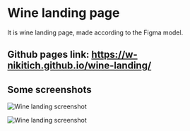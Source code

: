 # Wine landing page
It is wine landing page, made according to the Figma model.
## Github pages link: https://w-nikitich.github.io/wine-landing/

## Some screenshots
<p>
  <img src="https://lh3.googleusercontent.com/fife/ALs6j_FZj_RXuv4pv4IwwZrw6BK6JtTDAlBuQM-3quow0cBisHI4NzxV3DpI-BWc3q35O39fb9vaDgNIK8D27JL7hXAvyGZA6WwfsmKolN9och5fV_RcblfjwosDzP0AZQXT94tr_PQjhmyBcEJMmb_NQMinZxoJJKPxfHVW_JXjj7NlR3nQIHkBsslZubBWGFz1G2KPGLP01mhTcLrdryPloTrl2nk1K_oLJQRJrAFrQt1JSu69I2enU2ewww7Yf8zkLl1mhzveqxOUJOGSQeG_eY2gxmLQL8vAAvkA7vtGRwwrbE3-sfKZjmfN6zP1m1ibaE5LLMm-TBZdREYJtGEDPWF1e9-AvTsm1yh-5eCan5mFA7znksUOKtkMuE1cxwvCujiLhX1TAMqR8VC499ADH1FvKOEu0yjj-1I0Zl1fgHk-ecpEv2UTz92npo4fNuV8U02wy_4L2WPjylyG-LVd5OlqX1Al6_TdJPw-zShpc1qOqJqpmN2hKIrhXjACndXCawXHHDK_SYRGuOTxCylr5nIH8ZV3PZqMBSb94dt9xvmA_oq53jgNKNmUftkZnAkrGjTl8CKSxTv7SttDy-5eUalW-Bm3FcJDPRvmjK0tSDx4AjHfFjHO_h8W02YKYSksQYesm1oFYi6wDujaA34vvKzBvpGmT3wkyOA8itKscirscmAD3kLzYont2G8ZTGIP4w3_VI5YzRMg_jUpOM-2t34pUu23g3WmF-j_GTJPqtuhGiPbipy-MHiNhzh5ZUF2jbivtguHOq1QGy0htGqynHRZucG8NKS4x3NZNZLQug7c0WAXjUww2P4A39S6j6eR_DnavfYNuFgFlnImHPnvGiDVRl-V0C3d1eEB2zyIIHnAYSQ9lNnujyg2Y71VSRVBw2bQbuq-4kiol4qiiGIgR2HYELbKMx3Cw6Hnj3SY1zTe2eU1-WR1NK4bD38Zufq8zNH6OPWiNXW2vA-2RaAyqWWAtqbr5JC3XYJJz5MUHnIQD-KpqAh2MwEXDrpbCF1LvvDKkukxLnKxuIBfoomT5vBefhpizuAguJVcnnUVTbrTlw1gsV1Y9zHlr9iAGuFFYfbLofOrLt9jCAzXdFnZlctVssxUDq_5vjKbQrl8rHTJQD8td3OHIENR-wXw-oHUN_iIF2or6UtPX3BXvTaZ8Lyfv-fpdsdP5fnAhPX1675jWBN66Xk0bhzRn2KWSl6T1CdNPCtQYtdNKvZp_qNQzhwuCevp1p4H24TwPo1b8j7rRgSLRAwCpUzP891EXIlo6W7ML7V-Osvc4_76Exv7Q03d7TlP1XqzGKe66FE0BZfY1wry4YcBDfKekwIWc1zPi6AftvFsqXbovEgWxZ5HS9u25lftGfnnzJaT-mEjCGJUdsLaCBYJPgomyRZ3M4qF9btgV5wyDjcEz-wa-Ln7mHGz0xu9pVDpna6yCZpM9ydYDswkC3XMPaVPWDQrZ7UkDlpcU_-0cuD052ubn1YXuCnmM_0zJJm3EJbQgYoBcInn9kAbVasFJ5xEZa0SdTgp_UQG8Qk5-9JB1Vlo5_kezmc34tuMoPicSxKT2blHi4VHcGMy4rmse8C2wCaYU-Zn_dH2eYLjXN5r3dNwr5DqtNs=w1920-h945" alt="Wine landing screenshot"/>
</p>

<p>
  <img src="https://lh3.googleusercontent.com/fife/ALs6j_EZzvgK2_WbZgJh4oA2p18WXxDIo9vMhED5pa2fv5s6sBj5V8_ymPfa_cWNLQYgBrtbZOXv6PRaHTF81zOV9aXeXbeDMbG5z7i-SJaNNnxt6paOgghzRpt_zq0NI9Am8dRj6USVMvbE_f6k7lhsgX8SqepGwPdLWV_nXPDOcRYAMBR-au-AWsQ0u2Ls-pkUCl_hAJmsyxnIm66wmF4g1iuqGRcd6KnOWcG6VFCkF0BV_SMfC-f9MqbAWOettWDe8yjR8fpTj9jmnaOPOS9fsWQyMDij85W5hGKGRc71Z23UwMn6d-W_DFbpgqKutZGK9CnyqnGYl5jTh0ir2R_JeBP1lf8Gubt4WZq4xqna2PHsUoONKR3bacxzAW8yQkIWkUOPoy3HxCbD0F5tpwHMVsz3SfwvQEAwxjskhOZ3c5KOkjm18pzKiRKwjExh6o-44TVDZHLg2AcZSmS2AdxY6umfie2KyjPrfysIXpoW30AfBCU2f4BIRgtFqlpx_AWpGBhpoH5Vh3PZZekdKzq0wIH8HPLuSmpKjcq2Hah-8MVKURqfRpV6Abn5pToWjNZuPVhcX-87b4iZIEIoTgmCPqmKv98n-q51-X7EannKAuO1miD0s4RAQgx24l-DPBVeBce40QPSTxRx8XfYdTHhijUX2nJcvS6zM7RW4UKYi4LWAvXagB17X64QZpBiQc9RsAasyp27Og9eN-pDmu4PPpk51j4Aec-JgS-x0uBFfzqOEZTFw59pNG5UVtsipFLTvPDtzdZphJGTntjIr_J4A8lgS7CeWtS7eD78NE-FW0BrDx4CEywfZYUjk4UrgDCBHUquFkMm2DbYvicLuD46F7FC2pnKDg8Gl9TXAIl03cAMuCepdHs0CRSx7C5Ancfc83AnMxuuCodCQZex1kiIdzHIYYn9kNBZJ-9OwS1t3-o_qiv0xcuqaAzztOHNEvXbGOuxsnC-0SYs09ndjzOTlwuBSEYKze3CyZilPFmZ2IyUzsP5cCV02Rq5Ewz-QF3wXWQpuehi-L2aLQZ2K2vBKMqIxSNZAxevaiauVOEG_FpydU_vNpiAHOJmrJbFVOal3tSMZva21LQotQTJrsa2x8_fcmsPOYROczqYodNv4GvTywxaqAacpF6e7ZUFcfAf37GC2zfSbnAV_Hl8MwkBAGSf-2ewVcaL9xBqUxT8hK0Je1BhTHSPAsnx-MRKmBd_cRYathTXABfcfof5yctiHYqbGw7dR6dRp8pFr7u3znPuhNwxVYIizpMTJD5xljz9QJMxj8uo6VG0s21wUnQ0vYZkEilG3qMRW2WTMIgVAxsUe6jEyPAfZYAOZ2OfcqSRFSrAFgUiE0pVzBH2aRX1NnE4f8MGSF-rNYS4YZcZRGYNgmdT9Oh7d1XVFFDYWjJ3CKTHA4RmchG0h9z8iuQXvz2VTdF5E8U8w06OUAHWtA1DTqO_7IN-SjLkT8k646x1s-1cHwBeojKI56Vrv-6glObtBF5rJniePpaptiXYXbOzQ7R7qPEiukOLlcs5NRVg5ctao6wrkKUw7LjI56DVI04ASR6aqsd7OzZ0cX4W1qgTYMo98R9ZswwZAX2PBNMSPbuzyDKJCGUjXbpdte8xgwo=w1920-h945" alt="Wine landing screenshot"/>
</p>
